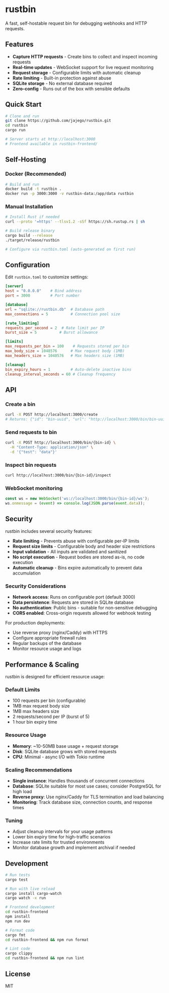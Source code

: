 # rustbin

A fast, self-hostable request bin for debugging webhooks and HTTP requests.

## Features

- **Capture HTTP requests** - Create bins to collect and inspect incoming requests
- **Real-time updates** - WebSocket support for live request monitoring  
- **Request storage** - Configurable limits with automatic cleanup
- **Rate limiting** - Built-in protection against abuse
- **SQLite storage** - No external database required
- **Zero-config** - Runs out of the box with sensible defaults

## Quick Start

```bash
# Clone and run
git clone https://github.com/jajego/rustbin.git
cd rustbin
cargo run

# Server starts at http://localhost:3000
# Frontend available in rustbin-frontend/
```

## Self-Hosting

### Docker (Recommended)

```bash
# Build and run
docker build -t rustbin .
docker run -p 3000:3000 -v rustbin-data:/app/data rustbin
```

### Manual Installation

```bash
# Install Rust if needed
curl --proto '=https' --tlsv1.2 -sSf https://sh.rustup.rs | sh

# Build release binary
cargo build --release
./target/release/rustbin

# Configure via rustbin.toml (auto-generated on first run)
```

## Configuration

Edit `rustbin.toml` to customize settings:

```toml
[server]
host = "0.0.0.0"    # Bind address
port = 3000         # Port number

[database]
url = "sqlite://rustbin.db"  # Database path
max_connections = 5          # Connection pool size

[rate_limiting]
requests_per_second = 2  # Rate limit per IP
burst_size = 5          # Burst allowance

[limits]
max_requests_per_bin = 100    # Requests stored per bin
max_body_size = 1048576      # Max request body (1MB)
max_headers_size = 1048576   # Max headers size (1MB)

[cleanup]
bin_expiry_hours = 1         # Auto-delete inactive bins
cleanup_interval_seconds = 60 # Cleanup frequency
```

## API

### Create a bin
```bash
curl -X POST http://localhost:3000/create
# Returns: {"id": "bin-uuid", "url": "http://localhost:3000/bin/bin-uuid"}
```

### Send requests to bin
```bash
curl -X POST http://localhost:3000/bin/{bin-id} \
  -H "Content-Type: application/json" \
  -d '{"test": "data"}'
```

### Inspect bin requests
```bash
curl http://localhost:3000/bin/{bin-id}/inspect
```

### WebSocket monitoring
```javascript
const ws = new WebSocket('ws://localhost:3000/bin/{bin-id}/ws');
ws.onmessage = (event) => console.log(JSON.parse(event.data));
```

## Security

rustbin includes several security features:

- **Rate limiting** - Prevents abuse with configurable per-IP limits
- **Request size limits** - Configurable body and header size restrictions  
- **Input validation** - All inputs are validated and sanitized
- **No script execution** - Request bodies are stored as-is, no code execution
- **Automatic cleanup** - Bins expire automatically to prevent data accumulation

### Security Considerations

- **Network access**: Runs on configurable port (default 3000)
- **Data persistence**: Requests are stored in SQLite database
- **No authentication**: Public bins - suitable for non-sensitive debugging
- **CORS enabled**: Cross-origin requests allowed for webhook testing

For production deployments:
- Use reverse proxy (nginx/Caddy) with HTTPS
- Configure appropriate firewall rules
- Regular backups of the database
- Monitor resource usage and logs

## Performance & Scaling

rustbin is designed for efficient resource usage:

### Default Limits
- 100 requests per bin (configurable)
- 1MB max request body size
- 1MB max headers size  
- 2 requests/second per IP (burst of 5)
- 1 hour bin expiry time

### Resource Usage
- **Memory**: ~10-50MB base usage + request storage
- **Disk**: SQLite database grows with stored requests
- **CPU**: Minimal - async I/O with Tokio runtime

### Scaling Recommendations
- **Single instance**: Handles thousands of concurrent connections
- **Database**: SQLite suitable for most use cases; consider PostgreSQL for high load
- **Reverse proxy**: Use nginx/Caddy for TLS termination and load balancing
- **Monitoring**: Track database size, connection counts, and response times

### Tuning
- Adjust cleanup intervals for your usage patterns
- Lower bin expiry time for high-traffic scenarios  
- Increase rate limits for trusted environments
- Monitor database growth and implement archival if needed

## Development

```bash
# Run tests
cargo test

# Run with live reload
cargo install cargo-watch
cargo watch -x run

# Frontend development
cd rustbin-frontend
npm install
npm run dev

# Format code
cargo fmt
cd rustbin-frontend && npm run format

# Lint code
cargo clippy
cd rustbin-frontend && npm run lint
```

## License

MIT